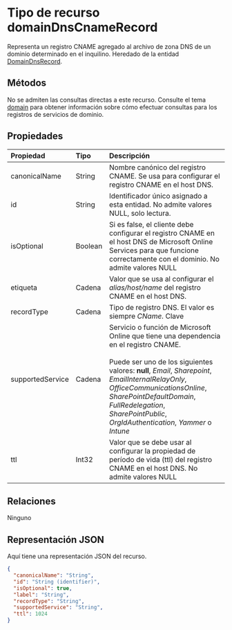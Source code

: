 <a id="domaindnscnamerecord-resource-type" class="xliff"></a>
# Tipo de recurso domainDnsCnameRecord

Representa un registro CNAME agregado al archivo de zona DNS de un dominio determinado en el inquilino. Heredado de la entidad [DomainDnsRecord](domaindnsrecord.md).


<a id="methods" class="xliff"></a>
## Métodos
No se admiten las consultas directas a este recurso. Consulte el tema [domain](domain.md) para obtener información sobre cómo efectuar consultas para los registros de servicios de dominio.

<a id="properties" class="xliff"></a>
## Propiedades
| Propiedad     | Tipo   |Descripción|
|:---------------|:--------|:----------|
|canonicalName|String| Nombre canónico del registro CNAME. Se usa para configurar el registro CNAME en el host DNS. |
|id|String| Identificador único asignado a esta entidad. No admite valores NULL, solo lectura.|
|isOptional|Boolean| Si es false, el cliente debe configurar el registro CNAME en el host DNS de Microsoft Online Services para que funcione correctamente con el dominio. No admite valores NULL |
|etiqueta|Cadena| Valor que se usa al configurar el *alias/host/name* del registro CNAME en el host DNS. |
|recordType|Cadena| Tipo de registro DNS. El valor es siempre *CName*. Clave|
|supportedService|Cadena| Servicio o función de Microsoft Online que tiene una dependencia en el registro CNAME.</br></br>Puede ser uno de los siguientes valores: **null**, *Email*, *Sharepoint*, *EmailInternalRelayOnly*, *OfficeCommunicationsOnline*, *SharePointDefaultDomain*, *FullRedelegation*, *SharePointPublic*, *OrgIdAuthentication*, *Yammer* o *Intune*|
|ttl|Int32| Valor que se debe usar al configurar la propiedad de período de vida (ttl) del registro CNAME en el host DNS. No admite valores NULL |

<a id="relationships" class="xliff"></a>
## Relaciones
Ninguno


<a id="json-representation" class="xliff"></a>
## Representación JSON
Aquí tiene una representación JSON del recurso.

<!-- {
  "blockType": "resource",
  "optionalProperties": [

  ],
  "@odata.type": "microsoft.graph.domainDnsCnameRecord"
}-->

```json
{
  "canonicalName": "String",
  "id": "String (identifier)",
  "isOptional": true,
  "label": "String",
  "recordType": "String",
  "supportedService": "String",
  "ttl": 1024
}

```

<!-- uuid: 8fcb5dbc-d5aa-4681-8e31-b001d5168d79
2015-10-25 14:57:30 UTC -->
<!-- {
  "type": "#page.annotation",
  "description": "domainDnsCnameRecord resource",
  "keywords": "",
  "section": "documentation",
  "tocPath": ""
}-->
